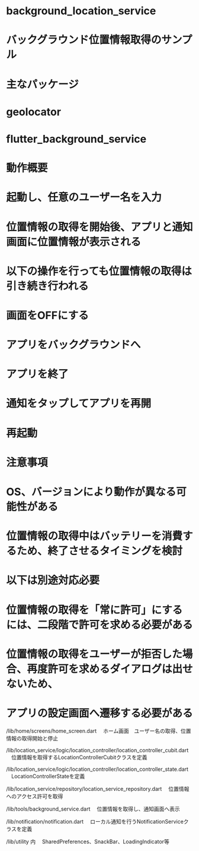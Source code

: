 # background_location_service

# バックグラウンド位置情報取得のサンプル

# 主なパッケージ
# geolocator
# flutter_background_service


# 動作概要
# 起動し、任意のユーザー名を入力
# 位置情報の取得を開始後、アプリと通知画面に位置情報が表示される

# 以下の操作を行っても位置情報の取得は引き続き行われる

# 画面をOFFにする
# アプリをバックグラウンドへ
# アプリを終了
# 通知をタップしてアプリを再開
# 再起動

# 注意事項

# OS、バージョンにより動作が異なる可能性がある
# 位置情報の取得中はバッテリーを消費するため、終了させるタイミングを検討
#
# 以下は別途対応必要
# 位置情報の取得を「常に許可」にするには、二段階で許可を求める必要がある
# 位置情報の取得をユーザーが拒否した場合、再度許可を求めるダイアログは出せないため、
# アプリの設定画面へ遷移する必要がある


/lib/home/screens/home_screen.dart
　ホーム画面　ユーザー名の取得、位置情報の取得開始と停止

/lib/location_service/logic/location_controller/location_controller_cubit.dart
　位置情報を取得するLocationControllerCubitクラスを定義

/lib/location_service/logic/location_controller/location_controller_state.dart
　LocationControllerStateを定義　

/lib/location_service/repository/location_service_repository.dart
　位置情報へのアクセス許可を取得

/lib/tools/background_service.dart
　位置情報を取得し、通知画面へ表示

/lib/notification/notification.dart
　ローカル通知を行うNotificationServiceクラスを定義

/lib/utility 内
　SharedPreferences、SnackBar、LoadingIndicator等

